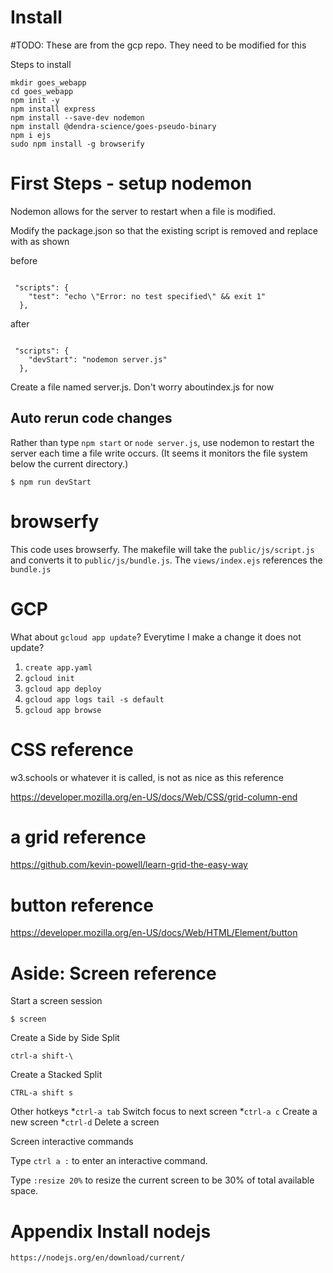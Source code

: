 # Install 

#TODO: These are from the gcp repo.  They need to be modified for this


Steps to install

```
mkdir goes_webapp
cd goes_webapp
npm init -y
npm install express
npm install --save-dev nodemon
npm install @dendra-science/goes-pseudo-binary
npm i ejs
sudo npm install -g browserify
```

# First Steps - setup nodemon
Nodemon allows for the server to restart when a file is modified.


Modify the package.json so that the existing script is removed and replace with as shown

before

```

 "scripts": {
    "test": "echo \"Error: no test specified\" && exit 1"
  },
```


after

```

 "scripts": {
    "devStart": "nodemon server.js"
  },
```
Create a file named server.js. Don't worry aboutindex.js for now

## Auto rerun code changes
Rather than type `npm start` or `node server.js`, use nodemon to restart the 
server each time a file write occurs.  (It seems it monitors the file system below
the current directory.)

```
$ npm run devStart
```

# browserfy
This code uses browserfy.  The makefile will take the `public/js/script.js` and
converts it to `public/js/bundle.js`.  The `views/index.ejs` references 
the `bundle.js`

# GCP

What about `gcloud app update`?  Everytime I make a change it does not update?

1. `create app.yaml`
2. `gcloud init`
3. `gcloud app deploy`
4. `gcloud app logs tail -s default`
5. `gcloud app browse`



# CSS reference

w3.schools or whatever it is  called, is not as nice as this reference

https://developer.mozilla.org/en-US/docs/Web/CSS/grid-column-end

# a grid reference


https://github.com/kevin-powell/learn-grid-the-easy-way

# button reference
https://developer.mozilla.org/en-US/docs/Web/HTML/Element/button

# Aside: Screen reference

Start a screen session
```
$ screen
```

Create a Side by Side Split   

```
ctrl-a shift-\   
```


Create a Stacked Split

```
CTRL-a shift s
```

Other hotkeys
*`ctrl-a tab` Switch focus to next screen
*`ctrl-a c` Create a new screen
*`ctrl-d` Delete a screen

Screen interactive commands

Type `ctrl a :` to enter an interactive command.

Type `:resize 20%` to resize the current screen to be 30% of total available space.


# Appendix Install nodejs
```
https://nodejs.org/en/download/current/
```






